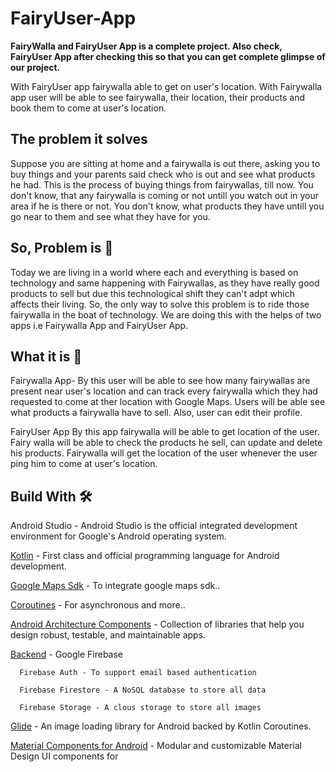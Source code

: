 # FairyUser-App

**FairyWalla and FairyUser App is a complete project. Also check, FairyUser App after checking this so that you can get complete glimpse of our project.**

With FairyUser app fairywalla able to get on user's location. With Fairywalla app user will be able to see fairywalla, their location, their products and book them to come at user's location. 

## The problem it solves

Suppose you are sitting at home and a fairywalla is out there, asking you to buy things 
and your parents said check who is out and see what products he had.
This is the process of buying things from fairywallas, till now.
You don't know, that any fairywalla is coming or not untill you watch out in your area
if he is there or not.
You don't know, what products they have untill you go near to them and see what they have
for you.

## So, Problem is 🥁
Today we are living in a world where each and everything is based on technology and same happening with Fairywallas, as they have really good products to sell but due this technological shift they can't adpt which affects their living. 
So, the only way to solve this problem is to ride those fairywalla in the boat of technology.  We are doing this with the helps of two apps i.e Fairywalla App and FairyUser App. 

## What it is 🤨

Fairywalla App- By this user will be able to see how many fairywallas are present near user's location and 
can track every fairywalla which they had requested to come at ther location with Google Maps.
Users will be able see what products a fairywalla have to sell. Also, user can edit their profile. 

FairyUser App
By this app fairywalla will be able to get location of the user. Fairy walla will be able to check the 
products he sell, can update and delete his products. Fairywalla will get the location of the user whenever the user ping him to come at user's location. 


## Build With 🛠

Android Studio - Android Studio is the official integrated development environment for Google's Android operating system.

[Kotlin](https://kotlinlang.org/) - First class and official programming language for Android development.

[Google Maps Sdk](https://developers.google.com/maps/documentation/android-sdk/overview) - To integrate google maps sdk..

[Coroutines](https://kotlinlang.org/docs/reference/coroutines-overview.html) - For asynchronous and more..

[Android Architecture Components](https://developer.android.com/topic/libraries/architecture) - Collection of libraries that help you design robust, testable, and maintainable apps.

[Backend](https://firebase.google.com/) - Google Firebase

      Firebase Auth - To support email based authentication

      Firebase Firestore - A NoSQL database to store all data

      Firebase Storage - A clous storage to store all images
     

[Glide](https://github.com/bumptech/glide) - An image loading library for Android backed by Kotlin Coroutines.

[Material Components for Android](https://github.com/material-components/material-components-android) - Modular and customizable Material Design UI components for 

